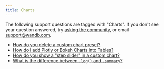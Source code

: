 ```yaml
---
title: Charts 
---
```

The following support questions are tagged with "Charts". If you don't see 
your question answered, try [asking the community](https://community.wandb.ai/), 
or email [support@wandb.com](mailto:support@wandb.com).

- [How do you delete a custom chart preset?](delete_custom_chart_preset.md)
- [How do I add Plotly or Bokeh Charts into Tables?](add_plotlybokeh_charts_tables.md)
- [How do you show a "step slider" in a custom chart?](show_step_slider_custom_chart.md)
- [What is the difference between `.log()` and `.summary`?](difference_log_summary.md)
